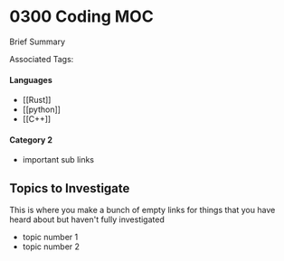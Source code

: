 # 0300 Coding MOC
Brief Summary

Associated Tags: 

#### Languages
- [[Rust]]
- [[python]]
- [[C++]]


#### Category 2
- important sub links


## Topics to Investigate
This is where you make a bunch of empty links for things that you have heard about but haven't fully investigated
- topic number 1
- topic number 2